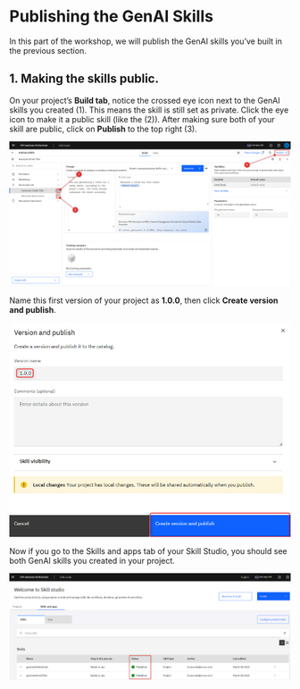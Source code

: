 # Publishing the GenAI Skills

In this part of the workshop, we will publish the GenAI skills you’ve built in the previous section.

## 1. Making the skills public.

On your project’s **Build tab**, notice the crossed eye icon next to the GenAI skills you created (1). This means the skill is still set as private. Click the eye icon to make it a public skill (like the (2)).
After making sure both of your skill are public, click on **Publish** to the top right (3).

![create action 1](./images/2025-03-08_14h59_55.png)

Name this first version of your project as **1.0.0**, then click **Create version and publish**.

![create action 2](./images/2025-03-08_15h27_11.png)

Now if you go to the Skills and apps tab of your Skill Studio, you should see both GenAI skills you created in your project.

![create action 3](./images/2025-03-08_15h31_24.png)